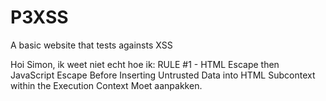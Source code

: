 # P3XSS
A basic website that tests againsts XSS

Hoi Simon, ik weet niet echt hoe ik:
RULE #1 - HTML Escape then JavaScript Escape Before Inserting Untrusted Data into HTML Subcontext within the Execution Context
Moet aanpakken.
